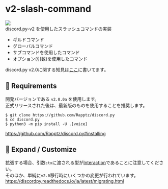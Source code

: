 # v2-slash-command
[![](https://img.shields.io/badge/discord.py-v2.0.0α-informational?logo=python&logoColor=1da1f2)](https://www.python.org/)  
discord.py-v2 を使用したスラッシュコマンドの実装  
- ギルドコマンド
- グローバルコマンド
- サブコマンドを使用したコマンド
- オプション(引数)を使用したコマンド

discord.py v2.0に関する知見は[ここ](https://scrapbox.io/a-lot-of-cafsan/discord.py)に書いてます。  


## 📝 Requirements
開発バージョンである `v2.0.0a` を使用します。  
正式リリースされた後は、最新版のものを使用することを推奨します。
```
$ git clone https://github.com/Rapptz/discord.py
$ cd discord.py
$ python3 -m pip install -U .[voice]
```
https://github.com/Rapptz/discord.py#installing


## 🔧 Expand / Customize
拡張する場合、引数`ctx`に渡される型が[Interaction](https://discordpy.readthedocs.io/ja/latest/interactions/api.html#interaction)であることに注意してください。  
そのほか、単純に`v2.0`移行時にいくつかの変更が行われています。  
https://discordpy.readthedocs.io/ja/latest/migrating.html
